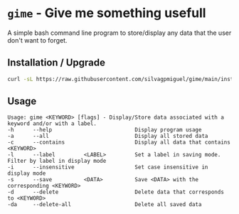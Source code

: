 # `gime` - Give me something usefull

A simple bash command line program to store/display any data that the user don't want to forget.

## Installation / Upgrade
```bash
curl -sL https://raw.githubusercontent.com/silvagpmiguel/gime/main/install.sh | sudo bash
```

## Usage
```
Usage: gime <KEYWORD> [flags] - Display/Store data associated with a keyword and/or with a label.
-h      --help                          Display program usage
-a      --all                           Display all stored data
-c      --contains                      Display all data that contains <KEYWORD>
-l      --label         <LABEL>         Set a label in saving mode. Filter by label in display mode 
-i      --insensitive                   Set case insensitive in display mode
-s      --save          <DATA>          Save <DATA> with the corresponding <KEYWORD>
-d      --delete                        Delete data that corresponds to <KEYWORD>
-da     --delete-all                    Delete all saved data
```

